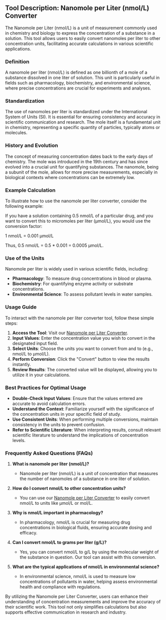 ## Tool Description: Nanomole per Liter (nmol/L) Converter

The Nanomole per Liter (nmol/L) is a unit of measurement commonly used in chemistry and biology to express the concentration of a substance in a solution. This tool allows users to easily convert nanomoles per liter to other concentration units, facilitating accurate calculations in various scientific applications. 

### Definition

A nanomole per liter (nmol/L) is defined as one billionth of a mole of a substance dissolved in one liter of solution. This unit is particularly useful in fields such as pharmacology, biochemistry, and environmental science, where precise concentrations are crucial for experiments and analyses.

### Standardization

The use of nanomoles per liter is standardized under the International System of Units (SI). It is essential for ensuring consistency and accuracy in scientific communication and research. The mole itself is a fundamental unit in chemistry, representing a specific quantity of particles, typically atoms or molecules.

### History and Evolution

The concept of measuring concentration dates back to the early days of chemistry. The mole was introduced in the 19th century and has since evolved into a crucial unit for quantifying substances. The nanomole, being a subunit of the mole, allows for more precise measurements, especially in biological contexts where concentrations can be extremely low.

### Example Calculation

To illustrate how to use the nanomole per liter converter, consider the following example: 

If you have a solution containing 0.5 nmol/L of a particular drug, and you want to convert this to micromoles per liter (µmol/L), you would use the conversion factor:

1 nmol/L = 0.001 µmol/L

Thus, 0.5 nmol/L = 0.5 * 0.001 = 0.0005 µmol/L.

### Use of the Units

Nanomole per liter is widely used in various scientific fields, including:

- **Pharmacology**: To measure drug concentrations in blood or plasma.
- **Biochemistry**: For quantifying enzyme activity or substrate concentrations.
- **Environmental Science**: To assess pollutant levels in water samples.

### Usage Guide

To interact with the nanomole per liter converter tool, follow these simple steps:

1. **Access the Tool**: Visit our [Nanomole per Liter Converter](https://www.inayam.co/unit-converter/concentration_molar).
2. **Input Values**: Enter the concentration value you wish to convert in the designated input field.
3. **Select Units**: Choose the units you want to convert from and to (e.g., nmol/L to µmol/L).
4. **Perform Conversion**: Click the "Convert" button to view the results instantly.
5. **Review Results**: The converted value will be displayed, allowing you to utilize it in your calculations.

### Best Practices for Optimal Usage

- **Double-Check Input Values**: Ensure that the values entered are accurate to avoid calculation errors.
- **Understand the Context**: Familiarize yourself with the significance of the concentration units in your specific field of study.
- **Use Consistent Units**: When performing multiple conversions, maintain consistency in the units to prevent confusion.
- **Refer to Scientific Literature**: When interpreting results, consult relevant scientific literature to understand the implications of concentration levels.

### Frequently Asked Questions (FAQs)

1. **What is nanomole per liter (nmol/L)?**
   - Nanomole per liter (nmol/L) is a unit of concentration that measures the number of nanomoles of a substance in one liter of solution.

2. **How do I convert nmol/L to other concentration units?**
   - You can use our [Nanomole per Liter Converter](https://www.inayam.co/unit-converter/concentration_molar) to easily convert nmol/L to units like µmol/L or mol/L.

3. **Why is nmol/L important in pharmacology?**
   - In pharmacology, nmol/L is crucial for measuring drug concentrations in biological fluids, ensuring accurate dosing and efficacy.

4. **Can I convert nmol/L to grams per liter (g/L)?**
   - Yes, you can convert nmol/L to g/L by using the molecular weight of the substance in question. Our tool can assist with this conversion.

5. **What are the typical applications of nmol/L in environmental science?**
   - In environmental science, nmol/L is used to measure low concentrations of pollutants in water, helping assess environmental health and compliance with regulations.

By utilizing the Nanomole per Liter Converter, users can enhance their understanding of concentration measurements and improve the accuracy of their scientific work. This tool not only simplifies calculations but also supports effective communication in research and industry.